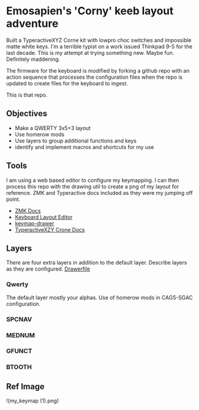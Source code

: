 # Emosapien's 'Corny' keeb layout adventure

Built a TyperactiveXYZ Corne kit with lowpro choc switches and impossible matte white keys.
I'm a terrible typist on a work issued Thinkpad 9-5 for the last decade. This is my attempt at trying something new. Maybe fun. Definitely maddening.

The firmware for the keyboard is modified by forking a github repo with an action sequence that processes the configuration files when the repo is updated to create files for the keyboard to ingest.

This is that repo.

## Objectives

- Make a QWERTY 3x5+3 layout
- Use homerow mods
- Use layers to group additional functions and keys
- identify and implement macros and shortcuts for my use
  
## Tools

I am using a web based editor to configure my keymapping. I can then process this repo with the drawing util to create a png of my layout for reference. ZMK and Typeractive docs included as they were my jumping off point.

- [ZMK Docs](https://zmk.dev/docs)
- [Keyboard Layout Editor](https://nickcoutsos.github.io/keymap-editor/)
- [keymap-drawer](https://caksoylar.github.io/keymap-drawer)
- [TyperactiveXZY Crone Docs](https://docs.typeractive.xyz/build-guides/corne-wireless/firmware)

## Layers
There are four extra layers in addition to the default layer. Describe layers as they are configured.
[Drawerfile](https://caksoylar.github.io/keymap-drawer?keymap_yaml=H4sIAAAAAAAC_61U227TQBB9z1cYAXVAKeTSQmtAwpd1YrJ2jL2bNiAwprFU1DQpSRBEUX6Dv-Fn-BI2M7t2oE4UEC9nZs_OnNmdvYzSxeTL3NCWn6-vkqts8XGSToeGdjGZjrNkOpmn82xY09aTIxlJzUGPs2R2M_o0T1rfjpPWqiLmsunMqGialc4yoyKcQ-014BkgAYwAGeAAkAN6gD3AEHApCpk17VKUs1lEVzkZI2lSVnAOcm3uFZyLXNzx3I3INrBtlwe2ZDv53CuVsZnQLZGmJUt4_uda3wCeA9qA_TzYgmDOPBkbAPqAek0H-wjwcZ7z8_uPmjZf3GSGNp-m41lROiIM9HziBNzf6FRo2gRm4tAOzP4-M5YgSsXKymOyPGwS4y6f4S7e4i70d2iZaYGldtV-gAcfKqKPBG1XRRT6lml3YZEyRnQVPdFzGczxzuABYy0sRYkcO70zbGzktTtMVctrOIQSRjYzfzdVQIzt9HyMDM02KYRhJDdCAge5yAtYbEeEBCWiS2zhZTYarraVxtYbQHRDzfcCHqtBSAv_qXJOlHOKInek2Etp76K9h6P7eq7MKfNCOlBjp8eUe6ScY-U8Aec9ahxI5Ye3W7XW8fqeQ9SorpyGcprKaaHKoVR7oW99AdvaJ-4-j8oaDc9YePjUsZkursDF-i5Wd3Gr-gfM6_co9_NDDcVfJ06ZxzvuiYstcrFBLp6Ke1K-Xilf3KCI4LcQkHNWJn4qV16XVm6h0dyM8vmui_yXZv0tGcWHgH-LXtdXt7hGCdcs4Vol3JG--h8rtphm02jvpINx9jW5Ti-mkx1R-7zRfzO_AFCy5C5sBwAA)

### Qwerty
The default layer mostly your alphas. Use of homerow mods in CAGS-SGAC configuration.

### SPCNAV

### MEDNUM

### GFUNCT

### BTOOTH

## Ref Image

!(my_keymap (1).png)
